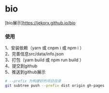 # bio
[bio展示]https://jekorx.github.io/bio

### 使用
1、安装依赖（yarn 或 cnpm i 或 npm i ）  
2、完善信息src/data/info.json  
3、打包（yarn build 或 npm run build ）  
4、提交到github  
5、推送到github展示  
```bash
# --prefix 为构建好的项目目录
git subtree push --prefix dist origin gh-pages
```
